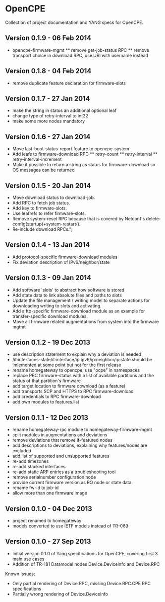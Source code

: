 OpenCPE
===========

Collection of project documentation and YANG specs for OpenCPE.

Version 0.1.9 - 06 Feb 2014
---------------------------

* opencpe-firmware-mgmt
** remove get-job-status RPC
** remove transport choice in download RPC, use URI with username instead

Version 0.1.8 - 04 Feb 2014
---------------------------

* remove duplicate feature declaration for firmware-slots

Version 0.1.7 - 27 Jan 2014
---------------------------

* make the string in status an additional optional leaf
* change type of retry-interval to int32
* make some more nodes mandatory

Version 0.1.6 - 27 Jan 2014
---------------------------

* Move last-boot-status-report feature to opencpe-system
* Add leafs to firmware-download RPC
** retry-count
** retry-interval
** retry-interval-increment
* Make it possible to return a string as status for firmware-download so OS messages can be returned

Version 0.1.5 - 20 Jan 2014
---------------------------

* Move download status to download-job.
* Add RPC to fetch job status.
* Add key to firmware-slots.
* Use leafrefs to refer firmware-slots.
* Remove system-reset RPC because that is covered by Netconf's delete-config(startup)+system-restart().
* Re-include download RPCs.";

Version 0.1.4 - 13 Jan 2014
---------------------------

* Add protocol-specific firmware-download modules
* Fix deviation description of IPv6/neighbor/state

Version 0.1.3 - 09 Jan 2014
---------------------------

* Add software 'slots' to abstract how software is stored
* Add state data to link absolute files and paths to slots
* Update the file management / writing model to separate actions for downloading writing to slots and activating.
* Add a ftp-specific firmware-download module as an example for transfer-specific download modules.
* Move all firmware related augmentations from system into the firmware mgtmt

Version 0.1.2 - 19 Dec 2013
---------------------------

* use description statement to explain why a deviation is needed
* /if:interfaces-state/if:interface/ip:ipv6/ip:neighbor/ip:state should be imlemented at some point but not for the first release
* rename homegateway to opencpe, use "ocpe" in namespaces
* replace PRC firmware-status with a list of available partitions and the status of that partition's firmware
* add target location to firmware download (as a feature)
* add transports SCP and HTTPS to RPC firmware-download
* add credentials to RPC firmware-download
* add own modules to features.list

Version 0.1.1 - 12 Dec 2013
---------------------------

* rename homegateway-rpc module to homegateway-firmware-mgmt
* split modules in augmentations and deviations
* remove deviations that remove if-featured nodes
* add descriptions to deviations, explaining why features/nodes are excluded
* add list of supported and unsupported features
* re-add timezones
* re-add stacked interfaces
* re-add static ARP entries as a troubleshooting tool
* remove serialnumber configuration node
* provide current firmware version as RO node or state data
* rename fw-id to job-id
* allow more than one firmware image

Version 0.1.0 - 04 Dec 2013
---------------------------

* project renamed to homegateway
* models converted to use IETF models instead of TR-069

Version 0.1.0 - 27 Sep 2013
---------------------------

* Initial version 0.1.0 of Yang specifications for OpenCPE, covering first 3 main use cases
* Addition of TR-181 Datamodel nodes Device.DeviceInfo and Device.RPC

Known Issues:

* Only partial rendering of Device.RPC, missing Device.RPC.CPE RPC specifications
* Partially wrong rendering of Device.DeviceInfo
